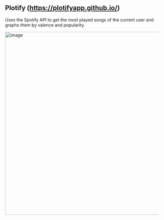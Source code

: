 ## Plotify (https://plotifyapp.github.io/)

Uses the Spotify API to get the most played songs of the current user and graphs them by valence and popularity.

<img width="600" alt="image" src="https://user-images.githubusercontent.com/59887357/209707013-5731b6e6-a866-43fe-bd44-b484c88df675.png">
